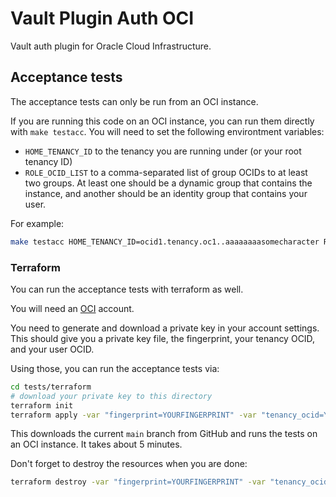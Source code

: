 # Vault Plugin Auth OCI
Vault auth plugin for Oracle Cloud Infrastructure.

## Acceptance tests

The acceptance tests can only be run from an OCI instance.

If you are running this code on an OCI instance, you can run them directly with `make testacc`.
You will need to set the following environtment variables:
* `HOME_TENANCY_ID` to the tenancy you are running under (or your root tenancy ID)
* `ROLE_OCID_LIST` to a comma-separated list of group OCIDs to at least two groups. At least one should be a dynamic group that contains the instance, and another should be an identity group that contains your user.

For example:

```sh
make testacc HOME_TENANCY_ID=ocid1.tenancy.oc1..aaaaaaaasomecharacter ROLE_OCID_LIST=ocid1.group.oc1..aaaaaaaasomecharacters OCI_GO_SDK_DEBUG=info VAULT_LOG_LEVEL=debug
```

### Terraform

You can run the acceptance tests with terraform as well.

You will need an [OCI](https://signup.cloud.oracle.com) account.

You need to generate and download a private key in your account settings.
This should give you a private key file, the fingerprint, your tenancy OCID, and your user OCID.

Using those, you can run the acceptance tests via:

```sh
cd tests/terraform
# download your private key to this directory
terraform init
terraform apply -var "fingerprint=YOURFINGERPRINT" -var "tenancy_ocid=YOUR_TENANCY_OCID" -var "user_ocid=YOUR_USER_OCID" -var "private_key_path=YOUR_PRIVATE_KEY"
```

This downloads the current `main` branch from GitHub and runs the tests on an OCI instance.
It takes about 5 minutes.

Don't forget to destroy the resources when you are done:

```sh
terraform destroy -var "fingerprint=YOURFINGERPRINT" -var "tenancy_ocid=YOUR_TENANCY_OCID" -var "user_ocid=YOUR_USER_OCID" -var "private_key_path=YOUR_PRIVATE_KEY"
```